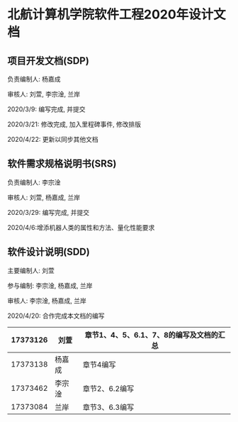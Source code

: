 # 北航计算机学院软件工程2020年设计文档
## 项目开发文档(SDP)
负责编制人: 杨嘉成

审核人: 刘萱, 李宗淦, 兰岸  

2020/3/9: 编写完成, 并提交

2020/3/21: 修改完成, 加入里程碑事件, 修改排版

2020/4/22: 更新以同步其他文档

## 软件需求规格说明书(SRS)

负责编制人: 李宗淦

审核人: 刘萱, 杨嘉成, 兰岸  

2020/3/29: 编写完成, 并提交

2020/4/6:增添机器人类的属性和方法、量化性能要求

## 软件设计说明(SDD)

主要编制人: 刘萱

参与编制: 李宗淦, 杨嘉成, 兰岸  

审核人: 李宗淦, 杨嘉成, 兰岸  

2020/4/20: 合作完成本文档的编写

| 17373126 | 刘萱   | 章节1、4、5、6.1、7、8的编写及文档的汇总 |
| -------- | ------ | ---------------------------------------- |
| 17373138 | 杨嘉成 | 章节4编写                                |
| 17373462 | 李宗淦 | 章节2、6.2编写                           |
| 17373084 | 兰岸   | 章节3、6.3编写                           |

 